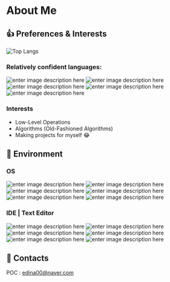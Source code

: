 


# About Me

## :thumbsup: Preferences & Interests
![Top Langs](https://github-readme-stats.vercel.app/api/top-langs/?username=gooday2die&layout=compact)
 
 ### Relatively confident languages:
![enter image description here](https://img.shields.io/badge/Python-FFD43B?style=for-the-badge&logo=python&logoColor=darkgreen) ![enter image description here](https://img.shields.io/badge/C-00599C?style=for-the-badge&logo=c&logoColor=white) ![enter image description here](https://img.shields.io/badge/C++-00599C?style=for-the-badge&logo=c%2b%2b&logoColor=white) ![enter image description here](https://img.shields.io/badge/Java-ED8B00?style=for-the-badge&logo=java&logoColor=white) ![enter image description here](https://img.shields.io/badge/Scratch-4D97FF?style=for-the-badge&logo=Scratch&logoColor=white)

### Interests
- Low-Level Operations
- Algorithms (Old-Fashioned Algorithms)
- Making projects for myself :joy:

## :page_facing_up: Environment
### OS
![enter image description here](https://img.shields.io/badge/Windows-0078D6?style=for-the-badge&logo=windows&logoColor=white) ![enter image description here](https://img.shields.io/badge/Linux-FCC624?style=for-the-badge&logo=linux&logoColor=black) ![enter image description here](https://img.shields.io/badge/iOS-000000?style=for-the-badge&logo=ios&logoColor=white) ![enter image description here](https://img.shields.io/badge/Ubuntu-E95420?style=for-the-badge&logo=ubuntu&logoColor=white) ![enter image description here](https://img.shields.io/badge/mac%20os-000000?style=for-the-badge&logo=apple&logoColor=white) ![enter image description here](https://img.shields.io/badge/OpenWrt-00B5E2?style=for-the-badge&logo=OpenWrt&logoColor=white)


### IDE | Text Editor
![enter image description here](https://img.shields.io/badge/VIM-%2311AB00.svg?&style=for-the-badge&logo=vim&logoColor=white) ![enter image description here](https://img.shields.io/badge/Visual_Studio-5C2D91?style=for-the-badge&logo=visual%20studio&logoColor=white) ![enter image description here](https://img.shields.io/badge/IntelliJIDEA-000000.svg?style=for-the-badge&logo=intellij-idea&logoColor=white) ![enter image description here](https://img.shields.io/badge/Notepad++-90E59A.svg?style=for-the-badge&logo=notepad%2b%2b&logoColor=black) ![enter image description here](https://img.shields.io/badge/PyCharm-000000.svg?&style=for-the-badge&logo=PyCharm&logoColor=white) ![enter image description here](https://img.shields.io/badge/Xcode-007ACC?style=for-the-badge&logo=Xcode&logoColor=white)


## :e-mail: Contacts
POC : edina00@naver.com
